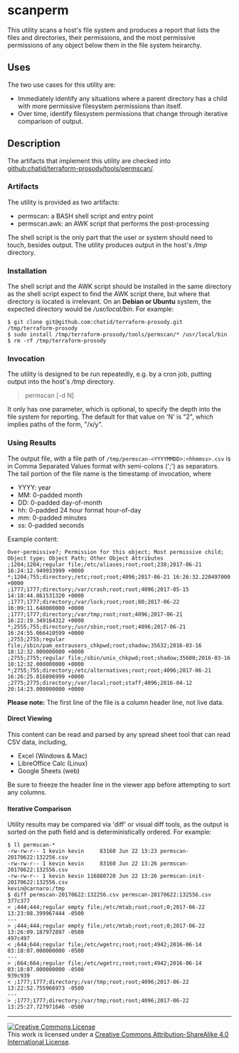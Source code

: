 # scanperm

This utility scans a host's file system and produces a report that lists the files 
and directories, their permissions, and the most permissive permissions of any object
below them in the file system heirarchy.

## Uses
The two use cases for this utility are:
* Immediately identify any situations where a parent directory has a child with more permissive filesystem permissions than itself.
* Over time, identify filesystem permissions that change through iterative comparison of output.

## Description
The artifacts that implement this utility are checked into [github:chatid/terraform-prosody/tools/permscan/](https://github.com/chatid/terraform-prosody/tree/DEVO-98/tools/permscan).

### Artifacts
The utility is provided as two artifacts:
* permscan: a BASH shell script and entry point
* permscan.awk: an AWK script that performs the post-processing

The shell script is the only part that the user or system should need to touch, besides output. 
The utility produces output in the host's _/tmp_ directory.

### Installation
The shell script and the AWK script should be installed in the same directory as the shell script expect to find the AWK script there, but where that directory is located is irrelevant. On an **Debian or Ubuntu** system, the expected directory would be _/usr/local/bin_.
For example:
```
$ git clone git@github.com:chatid/terraform-prosody.git /tmp/terraform-prosody
$ sudo install /tmp/terraform-prosody/tools/permscan/* /usr/local/bin
$ rm -rf /tmp/terraform-prosody
```
### Invocation
The utility is designed to be run repeatedly, e.g. by a cron job, putting output into the host's _/tmp_ directory. 

> permscan [-d N]

It only has one parameter, which is optional, to specify the depth into the file system for reporting. 
The default for that value on 'N' is "2", which implies paths of the form, "/x/y".

### Using Results
The output file, with a file path of `/tmp/permscan-<YYYYMMDD>:<hhmmss>.csv`
is in Comma Separated Values format with semi-colons (';') as separators.
The tail portion of the file name is the timestamp of invocation, where 
- YYYY: year
- MM: 0-padded month
- DD: 0-padded day-of-month
- hh: 0-padded 24 hour format hour-of-day
- mm: 0-padded minutes
- ss: 0-padded seconds

Example content:
```
Over-permissive?; Permission for this object; Most permissive child; Object type; Object Path; Other Object Attributes
;1204;1204;regular file;/etc/aliases;root;root;238;2017-06-21 16:24:12.949933999 +0000
*;1204;755;directory;/etc;root;root;4096;2017-06-21 16:26:32.220497000 +0000
;1777;1777;directory;/var/crash;root;root;4096;2017-05-15 14:18:44.861531320 +0000
;1777;1777;directory;/var/lock;root;root;80;2017-06-22 16:09:11.648000000 +0000
;1777;1777;directory;/var/tmp;root;root;4096;2017-06-21 16:22:19.349164312 +0000
*;2555;755;directory;/usr/sbin;root;root;4096;2017-06-21 16:24:55.066410599 +0000
;2755;2755;regular file;/sbin/pam_extrausers_chkpwd;root;shadow;35632;2016-03-16 18:12:32.000000000 +0000
;2755;2755;regular file;/sbin/unix_chkpwd;root;shadow;35600;2016-03-16 18:12:32.000000000 +0000
*;2755;755;directory;/etc/alternatives;root;root;4096;2017-06-21 16:26:25.016896999 +0000
;2775;2775;directory;/var/local;root;staff;4096;2016-04-12 20:14:23.000000000 +0000
```
**Please note:** The first line of the file is a column header line, not live data.

#### Direct Viewing
This content can be read and parsed by any spread sheet tool that can read CSV data, including,
* Excel (Windows & Mac)
* LibreOffice Calc (Linux)
* Google Sheets (web)

Be sure to freeze the header line in the viewer app before attempting to sort any columns.

#### Iterative Comparison
Utility results may be compared via 'diff' or visual diff tools, as the output is sorted on the path field and is deterministically ordered.
For example:
```
$ ll permscan-*
-rw-rw-r-- 1 kevin kevin     83160 Jun 22 13:23 permscan-20170622:132256.csv
-rw-rw-r-- 1 kevin kevin     83160 Jun 22 13:26 permscan-20170622:132556.csv
-rw-rw-r-- 1 kevin kevin 116880720 Jun 22 13:26 permscan-init-20170622:132556.csv
kevin@carnaro:/tmp 
$ diff permscan-20170622:132256.csv permscan-20170622:132556.csv
377c377
< ;444;444;regular empty file;/etc/mtab;root;root;0;2017-06-22 13:23:08.399967444 -0500
---
> ;444;444;regular empty file;/etc/mtab;root;root;0;2017-06-22 13:26:09.187972897 -0500
497c497
< ;644;644;regular file;/etc/wgetrc;root;root;4942;2016-06-14 03:18:07.000000000 -0500
---
> ;664;664;regular file;/etc/wgetrc;root;root;4942;2016-06-14 03:18:07.000000000 -0500
939c939
< ;1777;1777;directory;/var/tmp;root;root;4096;2017-06-22 13:22:52.755966973 -0500
---
> ;1777;1777;directory;/var/tmp;root;root;4096;2017-06-22 13:25:27.727971646 -0500
```

___
<a rel="license" href="http://creativecommons.org/licenses/by-sa/4.0/">
<img alt="Creative Commons License" style="border-width:0" src="https://i.creativecommons.org/l/by-sa/4.0/80x15.png" /></a>
<br />This work is licensed under a 
<a rel="license" href="http://creativecommons.org/licenses/by-sa/4.0/">
Creative Commons Attribution-ShareAlike 4.0 International License</a>.
